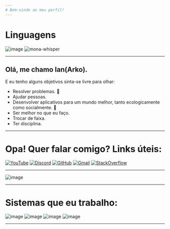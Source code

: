 ```yaml
---
# Bem-vindo ao meu perfil!
---
```

# Linguagens
![image](https://img.shields.io/badge/Python-3776AB?style=for-the-badge&logo=python&logoColor=white)      ![mona-whisper](https://github.com/Arkodevlopr/arkodevlopr/assets/157071696/71aae0ff-8180-4b20-9ac4-e181d31110a5)


---
Olá, me chamo Ian(Arko).
--- 
E eu tenho alguns objetivos sinta-se livre para olhar:
  * Resolver problemas. 🔭
  * Ajudar pessoas.                                                          
  * Desenvolver aplicativos para um mundo melhor, tanto ecologicamente como socialmente. 🌳
  * Ser melhor no que eu faço.
  * Trocar de faixa.
  * Ter disciplina.
---
 # Opa! Quer falar comigo? Links úteis:
  [![YouTube](https://img.shields.io/badge/YouTube-FF0000?style=for-the-badge&logo=youtube&logoColor=white)](https://www.youtube.com/channel/UCLHLo2Tjukr_nMlrAarzUxA)
  [![Discord](https://img.shields.io/badge/Discord-7289DA?style=for-the-badge&logo=discord&logoColor=white)](https://discord.com/channels/1197915320027975690/1197915320027975693)
  [![GitHub](https://img.shields.io/badge/GitHub-100000?style=for-the-badge&logo=github&logoColor=white)](https://github.com/Arkodevlopr/)
  [![Gmail](https://img.shields.io/badge/-Gmail-%23333?style=for-the-badge&logo=gmail&logoColor=white)](mailto:conta.iandavid@gmail.com)
  [![StackOverflow](https://img.shields.io/badge/Stack_Overflow-FE7A16?style=for-the-badge&logo=stack-overflow&logoColor=white)](https://pt.stackoverflow.com/users/344335/dykmn)
  
---
![image](https://github.com/Arkodevlopr/arkodevlopr/assets/157071696/b3cb0a7c-c389-4b6e-98fe-f9a96ffce7c8)

---
 # Sistemas que eu trabalho:
![image](https://img.shields.io/badge/Linux-FCC624?style=for-the-badge&logo=linux&logoColor=black)
![image](https://img.shields.io/badge/Kali_Linux-557C94?style=for-the-badge&logo=kali-linux&logoColor=white)
![image](https://img.shields.io/badge/Ubuntu-E95420?style=for-the-badge&logo=ubuntu&logoColor=white)
![image](https://img.shields.io/badge/Linux_Mint-87CF3E?style=for-the-badge&logo=linux-mint&logoColor=white)

---
  
